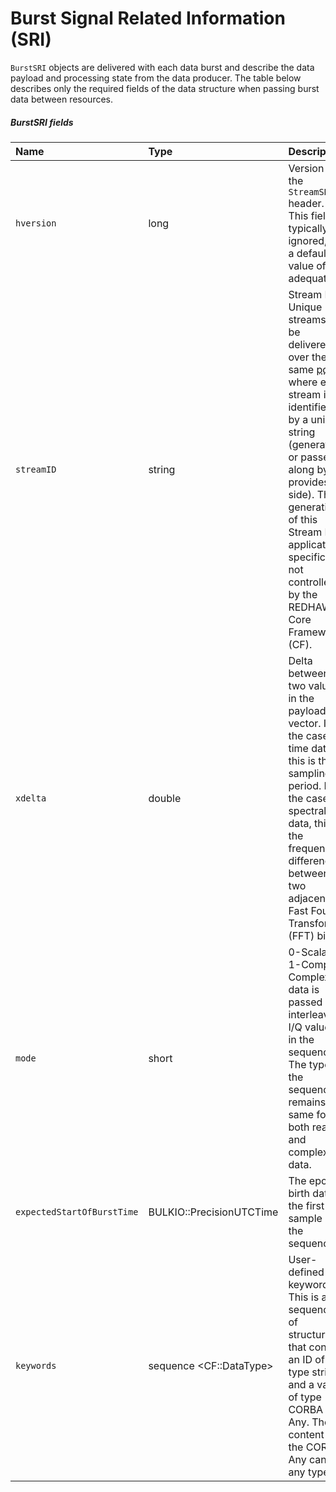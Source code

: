 # Burst Signal Related Information (SRI)

`BurstSRI` objects are delivered with each data burst and describe the data payload and processing state from the data producer. The table below describes only the required fields of the data structure when passing burst data between resources.

##### BurstSRI fields
| **Name**                   | **Type**                  | **Description**                                                                                                                                                                                                                                                                |
| :------------------------- | :------------------------ | :----------------------------------------------------------------------------------------------------------------------------------------------------------------------------------------------------------------------------------------------------------------------------- |
| `hversion`                 | long                      | Version of the `StreamSRI` header. This field is typically ignored, so a default value of 1 is adequate.                                                                                                                                                                       |
| `streamID`                 | string                    | Stream ID. Unique streams can be delivered over the same <abbr title="See Glossary.">port</abbr>, where each stream is identified by a unique string (generated or passed along by the provides side). The generation of this Stream ID is application-specific and not controlled by the REDHAWK Core Framework (CF). |
| `xdelta`                   | double                    | Delta between two values in the payload vector. In the case of time data, this is the sampling period. In the case of spectral data, this is the frequency difference between two adjacent Fast Fourier Transform (FFT) bins.                                                                           |
| `mode`                     | short                     | 0-Scalar, 1-Complex. Complex data is passed as interleaved I/Q values in the sequence. The type for the sequence remains the same for both real and complex data.                                                                                                              |
| `expectedStartOfBurstTime` | BULKIO::PrecisionUTCTime  | The epoch birth date of the first sample of the sequence.                                                                                                                                                                                                                      |
| `keywords`                 | sequence \<CF::DataType\> | User-defined keywords. This is a sequence of structures that contain an ID of type string and a value of type CORBA Any. The content of the CORBA Any can be any type.                                                                                                         |
